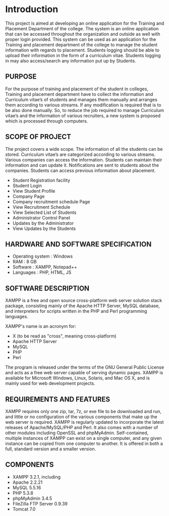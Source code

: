 # Introduction

This project is aimed at developing an online application for the Training and Placement Department of the college. The system is an online application that can be accessed throughout the organization and outside as well with proper login provided. This system can be used as an application for the Training and placement department of the college to manage the student information with regards to placement. Students logging should be able to upload their information in the form of a curriculum vitae. Students logging in may also access/search any information put up by Students.

## PURPOSE

For the purpose of training and placement of the student in colleges, Training and placement department have to collect the information and Curriculum vitae’s of students and manages them manually and arranges them according to various streams. If any modification is required that is to be also done manually. So, to reduce the job required to manage Curriculum vitae’s and the information of various recruiters, a new system is proposed which is processed through computers. 

## SCOPE OF PROJECT

The project covers a wide scope. The information of all the students can be
stored. Curriculum vitae’s are categorized according to various streams. Various companies can access the information. Students can maintain their information and can update it. Notifications are sent to students about the companies. Students can access previous information about placement.

* Student Registration facility
* Student Login
* View Student Profile
* Company Page
* Company recruitment schedule Page
* View Recruitment Schedule
* View Selected List of Students
* Administrator Control Panel
* Updates by the Administrator
* View Updates by the Students

## HARDWARE AND SOFTWARE SPECIFICATION

* Operating system : Windows
* RAM : 8 GB
* Software : XAMPP, Notepad++
* Languages : PHP, HTML, JS

## SOFTWARE DESCRIPTION

XAMPP is a free and open source cross-platform web server solution
stack package, consisting mainly of the Apache HTTP Server, MySQL database,
and interpreters for scripts written in the PHP and Perl programming languages.

XAMPP's name is an acronym for:
* X (to be read as "cross", meaning cross-platform)
* Apache HTTP Server
* MySQL
* PHP
* Perl

The program is released under the terms of the GNU General Public License and acts as a free web server capable of serving dynamic pages. XAMPP is available for Microsoft Windows, Linux, Solaris, and Mac OS X, and is mainly used for web development projects.

## REQUIREMENTS AND FEATURES

XAMPP requires only one zip, tar, 7z, or exe file to be downloaded and run, and little or no configuration of the various components that make up the web server is required. XAMPP is regularly updated to incorporate the latest releases of Apache/MySQL/PHP and Perl. It also comes with a number of other modules including OpenSSL and phpMyAdmin. Self-contained, multiple instances of XAMPP can exist on a single computer, and any given instance can be copied from one computer to another. It is offered in both a full, standard version and a smaller version.

## COMPONENTS

  * XAMPP 3.2.1, including
  * Apache 2.2.21
  * MySQL 5.5.16
  * PHP 5.3.8
  * phpMyAdmin 3.4.5
  * FileZilla FTP Server 0.9.39
  * Tomcat 7.0
